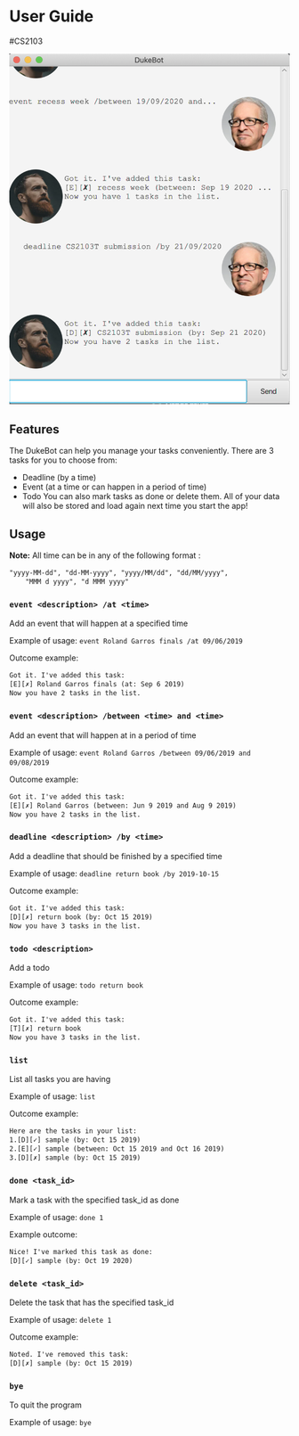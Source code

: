 # User Guide
#CS2103

![](Ui.png)

## Features 
The DukeBot can help you manage your tasks conveniently. There are 3 tasks for you to choose from:
* Deadline (by a time)
* Event (at a time or can happen in a period of time)
* Todo
You can also mark tasks as done or delete them. All of your data will also be stored and load again next time you start the app!

## Usage
**Note:** All time can be in any of the following format :
```
"yyyy-MM-dd", "dd-MM-yyyy", "yyyy/MM/dd", "dd/MM/yyyy",
    "MMM d yyyy", "d MMM yyyy"
```

### `event <description> /at <time>` 
Add an event that will happen at a specified time

Example of usage: 
`event Roland Garros finals /at 09/06/2019`

Outcome example:
```
Got it. I've added this task:
[E][✗] Roland Garros finals (at: Sep 6 2019)
Now you have 2 tasks in the list.
```

### `event <description> /between <time> and <time>` 
Add an event that will happen at in a period of time

Example of usage: 
`event Roland Garros /between 09/06/2019 and 09/08/2019`

Outcome example:
```
Got it. I've added this task:
[E][✗] Roland Garros (between: Jun 9 2019 and Aug 9 2019)
Now you have 2 tasks in the list.
```

### `deadline <description> /by <time>` 
Add a deadline that should be finished by a specified time

Example of usage: 
`deadline return book /by 2019-10-15`

Outcome example:
```
Got it. I've added this task:
[D][✗] return book (by: Oct 15 2019)
Now you have 3 tasks in the list.
```

### `todo <description>` 
Add a todo

Example of usage: 
`todo return book`

Outcome example:
```
Got it. I've added this task:
[T][✗] return book
Now you have 3 tasks in the list.
```


### `list` 
List all tasks you are having

Example of usage: 
`list`

Outcome example: 
```
Here are the tasks in your list:
1.[D][✓] sample (by: Oct 15 2019)
2.[E][✓] sample (between: Oct 15 2019 and Oct 16 2019)
3.[D][✗] sample (by: Oct 15 2019)
```

### `done <task_id>` 
Mark a task with the specified task_id as done

Example of usage: 
`done 1`

Example outcome:
```
Nice! I've marked this task as done:
[D][✓] sample (by: Oct 19 2020)
```

### `delete <task_id>` 
Delete the task that has the specified task_id

Example of usage: 
`delete 1`

Outcome example:
```
Noted. I've removed this task:
[D][✗] sample (by: Oct 15 2019)
```

### `bye` 
To quit the program

Example of usage: 
`bye`


